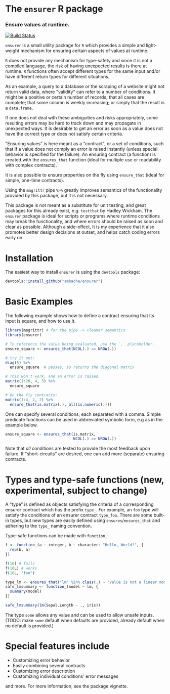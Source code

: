 The `ensurer` R package
=======================

### Ensure values at runtime.

[![Build Status](https://travis-ci.org/smbache/ensurer.png?branch=master)](https://travis-ci.org/smbache/ensurer)

`ensurer` is a small utility package for `R` which provides a simple 
and light-weight mechanism for ensuring certain aspects of values at runtime.

`R` does not provide any mechanism for type-safety and since it is not
a compiled language, the risk of having unexpected results is there at 
runtime. `R` functions often accept different types for the same input and/or 
have different return types for different situations.
 
As an example, a query to a database or the scraping of a website might 
not return valid data, where "validity" can refer to a number of conditions.
It might be a positive or certain number of records; that all cases are complete;
that some column is weekly increasing; or simply that the result is a 
`data.frame`.

If one does not deal with these ambiguities and risks appropriately,
some resulting errors may be hard to track down and may propagate in
unexpected ways. It is desirable to 
get an error as soon as a value does not have the correct type or 
does not satisfy certain criteria.
 
"Ensuring values" is here meant as a "contract", or a set of conditions,
such that if a value does not comply an error is raised instantly
(unless special behavior is specified for the failure). 
An ensuring contract (a function) is created with the `ensures_that` function
(ideal for multiple use or readability with complex contracts). 
 
It is also possible to ensure properties on the fly using `ensure_that`
(ideal for simple, one-time contracts).

Using the `magrittr` pipe `%>%` greatly improves semantics of the
functionality provided by this package, but it is not necessary.

This package is not meant as a substitute for unit testing, and great
packages for this already exist, e.g. `testthat` by Hadley Wickham.
The `ensurer` package is ideal for scripts or programs where runtime
conditions may break the functionality, and where errors should be
raised as soon and clear as possible. Although a side-effect,
It is my experience that it also promotes better design decisions
at outset, and helps catch coding errors early on.

# Installation

The easiest way to install `ensurer` is using the `devtools` package:

```R
devtools::install_github("smbache/ensurer")
```

# Basic Examples

The following example shows how to define a contract ensuring that its input
is square, and how to use it.

```R
library(magrittr) # for the pipe -> cleaner semantics
library(ensurer) 

# To reference the value being evaluated, use the `.` placeholder.
ensure_square <- ensures_that(NCOL(.) == NROW(.))

# try it out: 
diag(5) %>%
  ensure_square  # passes, so returns the diagonal matrix

# This won't work, and an error is raised.
matrix(1:20, 4, 5) %>% 
  ensure_square

# On the fly contracts:
matrix(1:4, 2, 2) %>%
  ensure_that(is.matrix(.), all(is.numeric(.)))
```

One can specify several conditions, each separated with a comma. Simple
predicate functions can be used in abbreviated symbolic form, e.g as in the example below.
```R
ensure_square <- ensures_that(is.matrix, 
                              NCOL(.) == NROW(.))
```

Note that *all* conditions are tested to provide the most feedback upon failure.
If "short-circuits" are desired, one can add more (separate) ensuring contracts.

# Types and type-safe functions (new, experimental, subject to change)
A "type" is defined as objects satisfying the criteria of a corresponding
ensurer contract which has the prefix `type_`.
For example, an `foo` type will satisfy the conditions of
an ensurer contract `type_foo`. There are some built-in types, but
new types are easily defined using `ensures`/`ensures_that` and
adhering to the `type_` naming convention.

Type-safe functions can be made with `function_`:
```R
f <- function_(a ~ integer, b ~ character: "Hello, World!", {
  rep(b, a)
})

f(10) # fails
f(10L) # works
f(10L, "foo")

type_lm <- ensures_that("lm" %in% class(.) ~ "Value is not a linear model.")
safe_lmsummary <- function_(model ~ lm, {
  summary(model)
})

safe_lmsummary(lm(Sepal.Length ~ ., iris))
```

The type `some` allows any value and can be used to allow unsafe inputs.
(TODO: make `some` default when defaults are provided, already default when
no default is provided.)
 
# Special features include

* Customizing error behavior
* Easily combining several contracts
* Customizing error description
* Customizing individual conditions' error messages

and more. For more information, see the package vignette.
